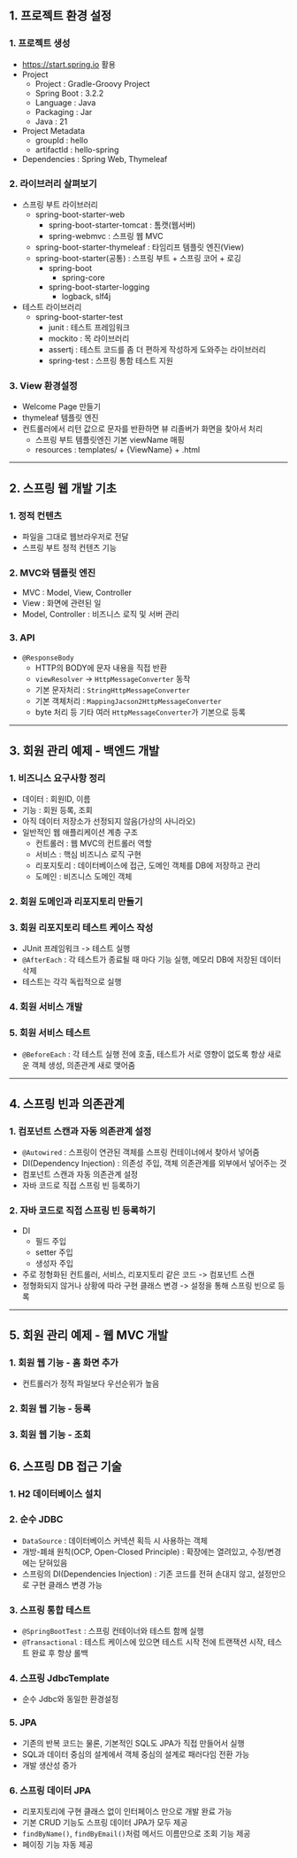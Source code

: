 ## 1. 프로젝트 환경 설정

### 1. 프로젝트 생성
- https://start.spring.io 활용
- Project
  - Project : Gradle-Groovy Project
  - Spring Boot : 3.2.2
  - Language : Java
  - Packaging : Jar
  - Java : 21
- Project Metadata
  - groupId : hello
  - artifactId : hello-spring
- Dependencies : Spring Web, Thymeleaf

### 2. 라이브러리 살펴보기
- 스프링 부트 라이브러리
  - spring-boot-starter-web
    - spring-boot-starter-tomcat : 톰캣(웹서버)
    - spring-webmvc : 스프링 웹 MVC
  - spring-boot-starter-thymeleaf : 타임리프 템플릿 엔진(View)
  - spring-boot-starter(공통) : 스프링 부트 + 스프링 코어 + 로깅
    - spring-boot
      - spring-core
    - spring-boot-starter-logging
      - logback, slf4j
- 테스트 라이브러리
  - spring-boot-starter-test
    - junit : 테스트 프레임워크
    - mockito : 목 라이브러리
    - assertj : 테스트 코드를 좀 더 편하게 작성하게 도와주는 라이브러리
    - spring-test : 스프링 통함 테스트 지원

### 3. View 환경설정
- Welcome Page 만들기
- thymeleaf 템플릿 엔진
- 컨트롤러에서 리턴 값으로 문자를 반환하면 뷰 리졸버가 화면을 찾아서 처리
  - 스프링 부트 템플릿엔진 기본 viewName 매핑
  - resources : templates/ + {ViewName} + .html

---

## 2. 스프링 웹 개발 기초

### 1. 정적 컨텐츠
- 파일을 그대로 웹브라우저로 전달
- 스프링 부트 정적 컨텐츠 기능

### 2. MVC와 템플릿 엔진
- MVC : Model, View, Controller
- View : 화면에 관련된 일
- Model, Controller : 비즈니스 로직 및 서버 관리

### 3. API
- `@ResponseBody`
  - HTTP의 BODY에 문자 내용을 직접 반환
  - `viewResolver` -> `HttpMessageConverter` 동작
  - 기본 문자처리 : `StringHttpMessageConverter`
  - 기본 객체처리 : `MappingJacson2HttpMessageConverter`
  - byte 처리 등 기타 여러 `HttpMessageConverter`가 기본으로 등록

---

## 3. 회원 관리 예제 - 백엔드 개발

### 1. 비즈니스 요구사항 정리
- 데이터 : 회원ID, 이름
- 기능 : 회원 등록, 조회
- 아직 데이터 저장소가 선정되지 않음(가상의 사니라오)
- 일반적인 웹 애플리케이션 계층 구조
  - 컨트롤러 : 웹 MVC의 컨트롤러 역할
  - 서비스 : 핵심 비즈니스 로직 구현
  - 리포지토리 : 데이터베이스에 접근, 도메인 객체를 DB에 저장하고 관리
  - 도메인 : 비즈니스 도메인 객체

### 2. 회원 도메인과 리포지토리 만들기

### 3. 회원 리포지토리 테스트 케이스 작성
- JUnit 프레임워크 -> 테스트 실행
- `@AfterEach` : 각 테스트가 종료될 때 마다 기능 실행, 메모리 DB에 저장된 데이터 삭제
- 테스트는 각각 독립적으로 실행

### 4. 회원 서비스 개발

### 5. 회원 서비스 테스트
- `@BeforeEach` : 각 테스트 실행 전에 호출, 테스트가 서로 영향이 없도록 항상 새로운 객체 생성, 의존관계 새로 맺어줌

---

## 4. 스프링 빈과 의존관계

### 1. 컴포넌트 스캔과 자동 의존관계 설정
- `@Autowired` : 스프링이 연관된 객체를 스프링 컨테이너에서 찾아서 넣어줌
- DI(Dependency Injection) : 의존성 주입, 객체 의존관계를 외부에서 넣어주는 것
- 컴포넌트 스캔과 자동 의존관계 설정
- 자바 코드로 직접 스프링 빈 등록하기

### 2. 자바 코드로 직접 스프링 빈 등록하기
- DI
  - 필드 주입
  - setter 주입
  - 생성자 주입
- 주로 정형화된 컨트롤러, 서비스, 리포지토리 같은 코드 -> 컴포넌트 스캔
- 정형화되지 않거나 상황에 따라 구현 클래스 변경 -> 설정을 통해 스프링 빈으로 등록

---

## 5. 회원 관리 예제 - 웹 MVC 개발

### 1. 회원 웹 기능 - 홈 화면 추가
- 컨트롤러가 정적 파일보다 우선순위가 높음

### 2. 회원 웹 기능 - 등록

### 3. 회원 웹 기능 - 조회

## 6. 스프링 DB 접근 기술

### 1. H2 데이터베이스 설치

### 2. 순수 JDBC
- `DataSource` : 데이터베이스 커넥션 획득 시 사용하는 객체
- 개방-폐쇄 원칙(OCP, Open-Closed Principle) : 확장에는 열려있고, 수정/변경에는 닫혀있음
- 스프링의 DI(Dependencies Injection) : 기존 코드를 전혀 손대지 않고, 설정만으로 구현 클래스 변경 가능

### 3. 스프링 통합 테스트
- `@SpringBootTest` : 스프링 컨테이너와 테스트 함께 실행
- `@Transactional` : 테스트 케이스에 있으면 테스트 시작 전에 트랜잭션 시작, 테스트 완료 후 항상 롤백

### 4. 스프링 JdbcTemplate
- 순수 Jdbc와 동일한 환경설정

### 5. JPA
- 기존의 반복 코드는 물론, 기본적인 SQL도 JPA가 직접 만들어서 실행
- SQL과 데이터 중심의 설계에서 객체 중심의 설계로 패러다임 전환 가능
- 개발 생산성 증가

### 6. 스프링 데이터 JPA
- 리포지토리에 구현 클래스 없이 인터페이스 만으로 개발 완료 가능
- 기본 CRUD 기능도 스프링 데이터 JPA가 모두 제공
- `findByName()`, `findByEmail()`처럼 메서드 이름만으로 조회 기능 제공
- 페이징 기능 자동 제공